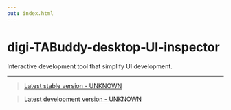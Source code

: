 ```yaml
---
out: index.html
---
```


digi-TABuddy-desktop-UI-inspector
=================================

Interactive development tool that simplify UI development.

<hr/>

> [Latest stable version - UNKNOWN]($stable$)

> [Latest development version - UNKNOWN]($development$)
